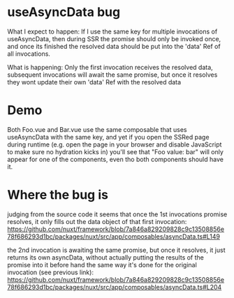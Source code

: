 # useAsyncData bug

What I expect to happen: If I use the same key for multiple invocations of useAsyncData, then during SSR the promise should only be invoked once, and once its finished the resolved data should be put into the 'data' Ref of all invocations.

What is happening: Only the first invocation receives the resolved data, subsequent invocations will await the same promise, but once it resolves they wont update their own 'data' Ref with the resolved data

# Demo

Both Foo.vue and Bar.vue use the same composable that uses useAsyncData with the same key, and yet if you open the SSRed page during runtime (e.g. open the page in your browser and disable JavaScript to make sure no hydration kicks in) you'll see that "Foo value: bar" will only appear for one of the components, even tho both components should have it.

# Where the bug is

judging from the source code it seems that once the 1st invocations promise resolves, it only fills out the data object of that first invocation: https://github.com/nuxt/framework/blob/7a846a829209828c9c13508856e78f686293d1bc/packages/nuxt/src/app/composables/asyncData.ts#L149

the 2nd invocation is awaiting the same promise, but once it resolves, it just returns its own asyncData, without actually putting the results of the promise into it before hand the same way it's done for the original invocation (see previous link): https://github.com/nuxt/framework/blob/7a846a829209828c9c13508856e78f686293d1bc/packages/nuxt/src/app/composables/asyncData.ts#L204